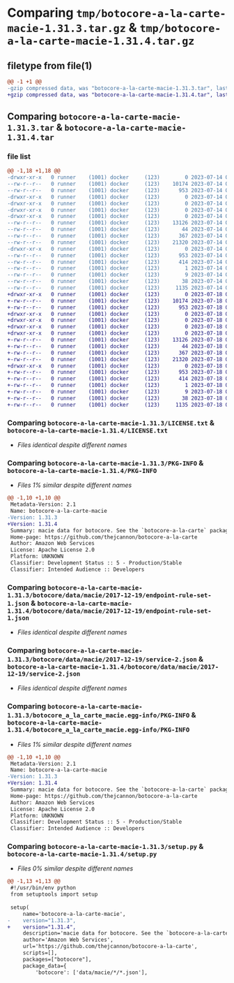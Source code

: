 # Comparing `tmp/botocore-a-la-carte-macie-1.31.3.tar.gz` & `tmp/botocore-a-la-carte-macie-1.31.4.tar.gz`

## filetype from file(1)

```diff
@@ -1 +1 @@
-gzip compressed data, was "botocore-a-la-carte-macie-1.31.3.tar", last modified: Fri Jul 14 01:46:27 2023, max compression
+gzip compressed data, was "botocore-a-la-carte-macie-1.31.4.tar", last modified: Tue Jul 18 01:55:24 2023, max compression
```

## Comparing `botocore-a-la-carte-macie-1.31.3.tar` & `botocore-a-la-carte-macie-1.31.4.tar`

### file list

```diff
@@ -1,18 +1,18 @@
-drwxr-xr-x   0 runner    (1001) docker     (123)        0 2023-07-14 01:46:27.446841 botocore-a-la-carte-macie-1.31.3/
--rw-r--r--   0 runner    (1001) docker     (123)    10174 2023-07-14 01:46:27.000000 botocore-a-la-carte-macie-1.31.3/LICENSE.txt
--rw-r--r--   0 runner    (1001) docker     (123)      953 2023-07-14 01:46:27.446841 botocore-a-la-carte-macie-1.31.3/PKG-INFO
-drwxr-xr-x   0 runner    (1001) docker     (123)        0 2023-07-14 01:46:27.442841 botocore-a-la-carte-macie-1.31.3/botocore/
-drwxr-xr-x   0 runner    (1001) docker     (123)        0 2023-07-14 01:46:27.442841 botocore-a-la-carte-macie-1.31.3/botocore/data/
-drwxr-xr-x   0 runner    (1001) docker     (123)        0 2023-07-14 01:46:27.442841 botocore-a-la-carte-macie-1.31.3/botocore/data/macie/
-drwxr-xr-x   0 runner    (1001) docker     (123)        0 2023-07-14 01:46:27.446841 botocore-a-la-carte-macie-1.31.3/botocore/data/macie/2017-12-19/
--rw-r--r--   0 runner    (1001) docker     (123)    13126 2023-07-14 01:45:45.000000 botocore-a-la-carte-macie-1.31.3/botocore/data/macie/2017-12-19/endpoint-rule-set-1.json
--rw-r--r--   0 runner    (1001) docker     (123)       44 2023-07-14 01:45:45.000000 botocore-a-la-carte-macie-1.31.3/botocore/data/macie/2017-12-19/examples-1.json
--rw-r--r--   0 runner    (1001) docker     (123)      367 2023-07-14 01:45:45.000000 botocore-a-la-carte-macie-1.31.3/botocore/data/macie/2017-12-19/paginators-1.json
--rw-r--r--   0 runner    (1001) docker     (123)    21320 2023-07-14 01:45:45.000000 botocore-a-la-carte-macie-1.31.3/botocore/data/macie/2017-12-19/service-2.json
-drwxr-xr-x   0 runner    (1001) docker     (123)        0 2023-07-14 01:46:27.446841 botocore-a-la-carte-macie-1.31.3/botocore_a_la_carte_macie.egg-info/
--rw-r--r--   0 runner    (1001) docker     (123)      953 2023-07-14 01:46:27.000000 botocore-a-la-carte-macie-1.31.3/botocore_a_la_carte_macie.egg-info/PKG-INFO
--rw-r--r--   0 runner    (1001) docker     (123)      414 2023-07-14 01:46:27.000000 botocore-a-la-carte-macie-1.31.3/botocore_a_la_carte_macie.egg-info/SOURCES.txt
--rw-r--r--   0 runner    (1001) docker     (123)        1 2023-07-14 01:46:27.000000 botocore-a-la-carte-macie-1.31.3/botocore_a_la_carte_macie.egg-info/dependency_links.txt
--rw-r--r--   0 runner    (1001) docker     (123)        9 2023-07-14 01:46:27.000000 botocore-a-la-carte-macie-1.31.3/botocore_a_la_carte_macie.egg-info/top_level.txt
--rw-r--r--   0 runner    (1001) docker     (123)       38 2023-07-14 01:46:27.446841 botocore-a-la-carte-macie-1.31.3/setup.cfg
--rw-r--r--   0 runner    (1001) docker     (123)     1135 2023-07-14 01:46:27.000000 botocore-a-la-carte-macie-1.31.3/setup.py
+drwxr-xr-x   0 runner    (1001) docker     (123)        0 2023-07-18 01:55:24.864283 botocore-a-la-carte-macie-1.31.4/
+-rw-r--r--   0 runner    (1001) docker     (123)    10174 2023-07-18 01:55:24.000000 botocore-a-la-carte-macie-1.31.4/LICENSE.txt
+-rw-r--r--   0 runner    (1001) docker     (123)      953 2023-07-18 01:55:24.864283 botocore-a-la-carte-macie-1.31.4/PKG-INFO
+drwxr-xr-x   0 runner    (1001) docker     (123)        0 2023-07-18 01:55:24.864283 botocore-a-la-carte-macie-1.31.4/botocore/
+drwxr-xr-x   0 runner    (1001) docker     (123)        0 2023-07-18 01:55:24.864283 botocore-a-la-carte-macie-1.31.4/botocore/data/
+drwxr-xr-x   0 runner    (1001) docker     (123)        0 2023-07-18 01:55:24.864283 botocore-a-la-carte-macie-1.31.4/botocore/data/macie/
+drwxr-xr-x   0 runner    (1001) docker     (123)        0 2023-07-18 01:55:24.864283 botocore-a-la-carte-macie-1.31.4/botocore/data/macie/2017-12-19/
+-rw-r--r--   0 runner    (1001) docker     (123)    13126 2023-07-18 01:54:50.000000 botocore-a-la-carte-macie-1.31.4/botocore/data/macie/2017-12-19/endpoint-rule-set-1.json
+-rw-r--r--   0 runner    (1001) docker     (123)       44 2023-07-18 01:54:50.000000 botocore-a-la-carte-macie-1.31.4/botocore/data/macie/2017-12-19/examples-1.json
+-rw-r--r--   0 runner    (1001) docker     (123)      367 2023-07-18 01:54:50.000000 botocore-a-la-carte-macie-1.31.4/botocore/data/macie/2017-12-19/paginators-1.json
+-rw-r--r--   0 runner    (1001) docker     (123)    21320 2023-07-18 01:54:50.000000 botocore-a-la-carte-macie-1.31.4/botocore/data/macie/2017-12-19/service-2.json
+drwxr-xr-x   0 runner    (1001) docker     (123)        0 2023-07-18 01:55:24.864283 botocore-a-la-carte-macie-1.31.4/botocore_a_la_carte_macie.egg-info/
+-rw-r--r--   0 runner    (1001) docker     (123)      953 2023-07-18 01:55:24.000000 botocore-a-la-carte-macie-1.31.4/botocore_a_la_carte_macie.egg-info/PKG-INFO
+-rw-r--r--   0 runner    (1001) docker     (123)      414 2023-07-18 01:55:24.000000 botocore-a-la-carte-macie-1.31.4/botocore_a_la_carte_macie.egg-info/SOURCES.txt
+-rw-r--r--   0 runner    (1001) docker     (123)        1 2023-07-18 01:55:24.000000 botocore-a-la-carte-macie-1.31.4/botocore_a_la_carte_macie.egg-info/dependency_links.txt
+-rw-r--r--   0 runner    (1001) docker     (123)        9 2023-07-18 01:55:24.000000 botocore-a-la-carte-macie-1.31.4/botocore_a_la_carte_macie.egg-info/top_level.txt
+-rw-r--r--   0 runner    (1001) docker     (123)       38 2023-07-18 01:55:24.864283 botocore-a-la-carte-macie-1.31.4/setup.cfg
+-rw-r--r--   0 runner    (1001) docker     (123)     1135 2023-07-18 01:55:24.000000 botocore-a-la-carte-macie-1.31.4/setup.py
```

### Comparing `botocore-a-la-carte-macie-1.31.3/LICENSE.txt` & `botocore-a-la-carte-macie-1.31.4/LICENSE.txt`

 * *Files identical despite different names*

### Comparing `botocore-a-la-carte-macie-1.31.3/PKG-INFO` & `botocore-a-la-carte-macie-1.31.4/PKG-INFO`

 * *Files 1% similar despite different names*

```diff
@@ -1,10 +1,10 @@
 Metadata-Version: 2.1
 Name: botocore-a-la-carte-macie
-Version: 1.31.3
+Version: 1.31.4
 Summary: macie data for botocore. See the `botocore-a-la-carte` package for more info.
 Home-page: https://github.com/thejcannon/botocore-a-la-carte
 Author: Amazon Web Services
 License: Apache License 2.0
 Platform: UNKNOWN
 Classifier: Development Status :: 5 - Production/Stable
 Classifier: Intended Audience :: Developers
```

### Comparing `botocore-a-la-carte-macie-1.31.3/botocore/data/macie/2017-12-19/endpoint-rule-set-1.json` & `botocore-a-la-carte-macie-1.31.4/botocore/data/macie/2017-12-19/endpoint-rule-set-1.json`

 * *Files identical despite different names*

### Comparing `botocore-a-la-carte-macie-1.31.3/botocore/data/macie/2017-12-19/service-2.json` & `botocore-a-la-carte-macie-1.31.4/botocore/data/macie/2017-12-19/service-2.json`

 * *Files identical despite different names*

### Comparing `botocore-a-la-carte-macie-1.31.3/botocore_a_la_carte_macie.egg-info/PKG-INFO` & `botocore-a-la-carte-macie-1.31.4/botocore_a_la_carte_macie.egg-info/PKG-INFO`

 * *Files 1% similar despite different names*

```diff
@@ -1,10 +1,10 @@
 Metadata-Version: 2.1
 Name: botocore-a-la-carte-macie
-Version: 1.31.3
+Version: 1.31.4
 Summary: macie data for botocore. See the `botocore-a-la-carte` package for more info.
 Home-page: https://github.com/thejcannon/botocore-a-la-carte
 Author: Amazon Web Services
 License: Apache License 2.0
 Platform: UNKNOWN
 Classifier: Development Status :: 5 - Production/Stable
 Classifier: Intended Audience :: Developers
```

### Comparing `botocore-a-la-carte-macie-1.31.3/setup.py` & `botocore-a-la-carte-macie-1.31.4/setup.py`

 * *Files 0% similar despite different names*

```diff
@@ -1,13 +1,13 @@
 #!/usr/bin/env python
 from setuptools import setup
 
 setup(
     name='botocore-a-la-carte-macie',
-    version="1.31.3",
+    version="1.31.4",
     description='macie data for botocore. See the `botocore-a-la-carte` package for more info.',
     author='Amazon Web Services',
     url='https://github.com/thejcannon/botocore-a-la-carte',
     scripts=[],
     packages=["botocore"],
     package_data={
         'botocore': ['data/macie/*/*.json'],
```

